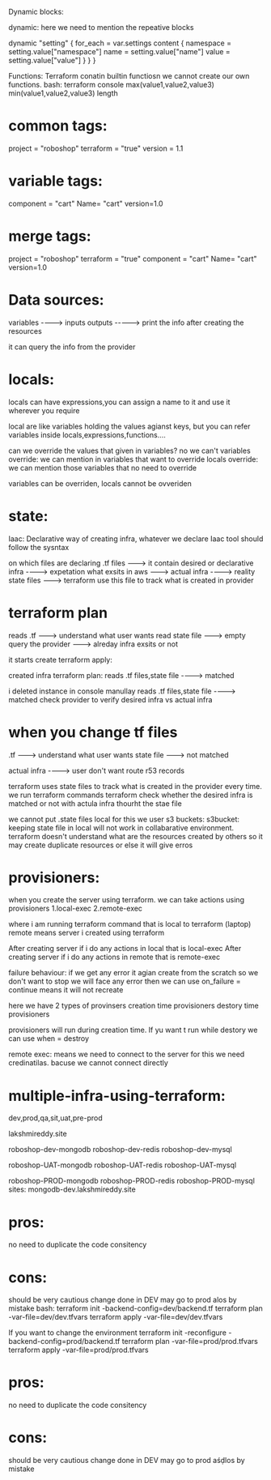 Dynamic blocks:

dynamic: here we need to mention the repeative blocks

dynamic "setting" {
    for_each = var.settings
    content {
      namespace = setting.value["namespace"]
      name = setting.value["name"]
      value = setting.value["value"]
    }
  }
}

Functions:
Terraform conatin builtin functiosn we cannot create our own functions.
bash: terraform console
max(value1,value2,value3)
min(value1,value2,value3)
length

common tags:
===============
project = "roboshop"
terraform = "true"
version = 1.1

variable tags:
==============
component = "cart"
Name= "cart"
version=1.0

merge tags:
=========
project = "roboshop"
terraform = "true"
component = "cart"
Name= "cart"
version=1.0

Data sources:
=============
variables ----> inputs
outputs -----> print the info after creating the resources

it can query the info from the provider

locals:
============
locals can have expressions,you can assign a name to it and use it wherever you require

local are like variables holding the values agianst keys,
but you can refer variables inside locals,expressions,functions....

can we override the values that given in variables?
no we can't
variables override: we can mention in variables that want to override
locals override: we can mention those variables that no need to override

variables can be overriden, locals cannot be ovveriden

state:
=======
Iaac: Declarative way of creating infra, whatever we declare Iaac tool should follow the sysntax

on which files are declaring 
.tf files ---> it contain desired or declarative  infra ----> expetation
what exsits in aws ---> actual infra ----> reality
state files ---> terraform use this file to track what is created in provider

terraform plan
=============
reads .tf ---> understand what user wants
read state file ---> empty
query the provider ---> alreday infra exsits or not

it starts create
terraform apply:

created infra
terraform plan:
reads .tf files,state file ----> matched

i deleted instance	in console manullay
reads .tf files,state file ----> matched
check provider to verify desired infra vs actual infra


when you change tf files
=======================
.tf ---> understand what user wants
state file ---> not matched

actual infra ----> user don't want route r53 records

terraform uses state files to track what is created in the provider every time.
we run terraform commands terraform check whether the desired infra is matched or not with actula infra thourht the stae file

we cannot put .state files local for this we user s3 buckets:
s3bucket:
keeping state file in local will not work in collabarative environment.
terraform doesn't understand what are the resources created by others
so it may create duplicate resources or else it will give erros

provisioners:
===========
when you create the server using terraform. we can take actions using provisioners
1.local-exec
2.remote-exec

where i am running terraform command that is local to terraform (laptop)
remote means server i created using terraform

After creating server if i do any actions in local that is local-exec
After creating server if i do any actions in remote that is remote-exec

failure behaviour:
if we get any error it agian create from the scratch so we don't want to stop we will face any error then we can use
on_failure = continue means it will not recreate

here we have 2 types of provinsers
creation time provisioners
destory time provisioners

provisioners will run during creation time. If yu want t run while destory we can use
when = destroy

remote exec:
means we need to connect to the server for this we need credinatilas. bacuse we cannot connect directly

multiple-infra-using-terraform:
===========================
dev,prod,qa,sit,uat,pre-prod

lakshmireddy.site

roboshop-dev-mongodb
roboshop-dev-redis
roboshop-dev-mysql


roboshop-UAT-mongodb
roboshop-UAT-redis
roboshop-UAT-mysql

roboshop-PROD-mongodb
roboshop-PROD-redis
roboshop-PROD-mysql
sites:
mongodb-dev.lakshmireddy.site

pros:
====
no need to duplicate the code
consitency

cons:
====
should be very cautious change done in DEV may go to prod alos by mistake
bash:
terraform init -backend-config=dev/backend.tf
terraform plan -var-file=dev/dev.tfvars
terraform apply -var-file=dev/dev.tfvars

If you want to change the environment 
terraform init -reconfigure -backend-config=prod/backend.tf
terraform plan -var-file=prod/prod.tfvars
terraform apply -var-file=prod/prod.tfvars

pros:
====
no need to duplicate the code
consitency

cons:
====
should be very cautious change done in DEV may go to prod aśḍlos by mistake
